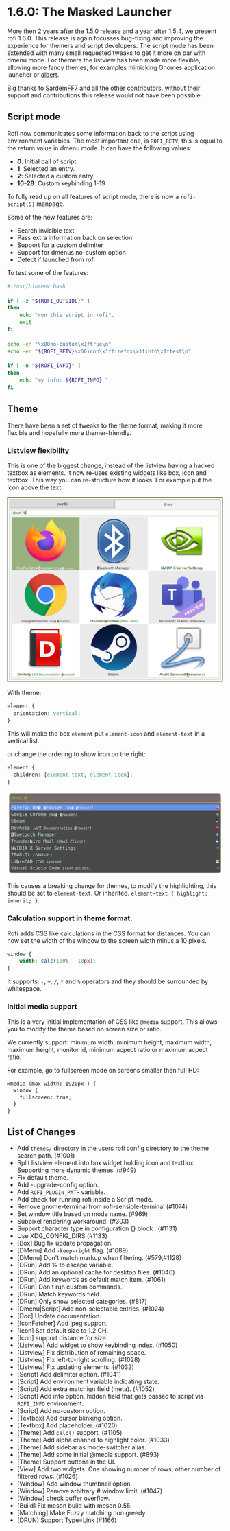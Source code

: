 # 1.6.0: The Masked Launcher

More then 2 years after the 1.5.0 release and a year after 1.5.4, we present rofi 1.6.0. This release
is again focusses bug-fixing and improving the experience for themers and
script developers. The script mode has been extended with many small requested tweaks to get it more
on par with dmenu mode. For themers the listview has been made more flexible, allowing more fancy themes,
for examples mimicking Gnomes application launcher or [albert](https://github.com/albertlauncher/albert).

Big thanks to [SardemFF7](https://www.sardemff7.net/) and all the other
contributors, without their support and contributions this release would not
have been possible.


## Script mode

Rofi now communicates some information back to the script using environment variables.
The most important one, is `ROFI_RETV`, this is equal to the return value in dmenu mode.
It can have the following values:

 * **0**: Initial call of script.
 * **1**: Selected an entry.
 * **2**: Selected a custom entry.
 * **10-28**: Custom keybinding 1-19


To fully read up on all features of script mode, there is now a `rofi-script(5)` manpage.

Some of the new features are:

 * Search invisible text
 * Pass extra information back on selection
 * Support for a custom delimiter
 * Support for dmenus no-custom option
 * Detect if launched from rofi


To test some of the features:

```bash
#!/usr/bin/env bash

if [ -z "${ROFI_OUTSIDE}" ]
then
    echo "run this script in rofi".
    exit
fi

echo -en "\x00no-custom\x1ftrue\n"
echo -en "${ROFI_RETV}\x00icon\x1ffirefox\x1finfo\x1ftest\n"

if [ -n "${ROFI_INFO}" ]
then
    echo "my info: ${ROFI_INFO} "
fi
```


## Theme

There have been a set of tweaks to the theme format, making it more flexible and hopefully more themer-friendly.


### Listview flexibility

This is one of the biggest change, instead of the listview having a hacked
textbox as elements. It now re-uses existing widgets like box, icon and
textbox.  This way you can re-structure how it looks. For example put the icon
above the text.


![Icons](./icons.png)

With theme:

```css
element {
  orientation: vertical;
}
```

This will make the box `element` put `element-icon` and `element-text` in a vertical list.

or change the ordering to show icon on the right:

```css
element {
  children: [element-text, element-icon];
}
```

![Icons vertical](./icons2.png)

This causes a breaking change for themes, to modify the highlighting, this should be set to `element-text`.
Or inherited. `element-text { highlight: inherit; }`.

### Calculation support in theme format.

Rofi adds CSS like calculations in the CSS format for distances.
You can now set the width of the window to the screen width minus a 10 pixels.

```css
window {
    width: calc(100% - 10px);
}
```

It supports: `-`, `+`, `/`, `*` and `%` operators and they should be surrounded by whitespace.


### Initial media support

This is a very initial implementation of CSS like `@media` support. This allows you to modify the theme
based on screen size or ratio.

We currently support: minimum width, minimum height, maximum width, maximum
height, monitor id, minimum acpect ratio or maximum acpect ratio.


For example, go to fullscreen mode on screens smaller then full HD:

```
@media (max-width: 1920px ) {
  window {
    fullscreen: true;
  }
}
```


## List of Changes

* Add `themes/` directory in the users rofi config directory to the theme search path. (#1001)
* Split listview element into box widget holding icon and textbox. Supporting more dynamic themes. (#949)
* Fix default theme.
* Add -upgrade-config option.
* Add `ROFI_PLUGIN_PATH` variable.
* Add check for running rofi inside a Script mode.
* Remove gnome-terminal from rofi-sensible-terminal (#1074)
* Set window title based on mode name. (#969)
* Subpixel rendering workaround. (#303)
* Support character type in configuration {} block . (#1131)
* Use XDG_CONFIG_DIRS (#1133)
* [Box] Bug fix update propagation.
* [DMenu] Add `-keep-right` flag. (#1089)
* [DMenu] Don't match markup when filtering. (#579,#1128)
* [DRun] Add % to escape variable.
* [DRun] Add an optional cache for desktop files. (#1040)
* [DRun] Add keywords as default match item. (#1061)
* [DRun] Don't run custom commands.
* [DRun] Match keywords field.
* [DRun] Only show selected categories. (#817)
* [Dmenu|Script] Add non-selectable entries. (#1024)
* [Doc] Update documentation.
* [IconFetcher] Add jpeg support.
* [Icon] Set default size to 1.2 CH.
* [Icon] support distance for size.
* [Listview] Add widget to show keybinding index. (#1050)
* [Listview] Fix distribution of remaining space.
* [Listview] Fix left-to-right scrolling. (#1028)
* [Listview] Fix updating elements. (#1032)
* [Script] Add delimiter option. (#1041)
* [Script] Add environment variable indicating state.
* [Script] Add extra matchign field (meta). (#1052)
* [Script] Add info option, hidden field that gets passed to script via `ROFI_INFO` environment.
* [Script] Add no-custom option.
* [Textbox] Add cursor blinking option.
* [Textbox] Add placeholder. (#1020)
* [Theme] Add `calc()` support. (#1105)
* [Theme] Add alpha channel to highlight color. (#1033)
* [Theme] Add sidebar as mode-switcher alias.
* [Theme] Add some initial @media support. (#893)
* [Theme] Support buttons in the UI.
* [View] Add two widgets. One showing number of rows, other number of filtered rows. (#1026)
* [Window] Add window thumbnail option.
* [Window] Remove arbitrary # window limit. (#1047)
* [Window] check buffer overflow.
* [Build] Fix meson build with meson 0.55.
* [Matching] Make Fuzzy matching non greedy.
* [DRUN] Support Type=Link (#1166)
